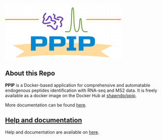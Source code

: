 ![PIPP_logo](https://github.com/Shawn-Xu/PPIP/blob/master/docs/img/PPIP_logo_small.png)

## About this Repo

**PPIP** is a Docker-based application for comprehensive and automatable endogenous peptides identification with RNA-seq and MS2 data. It is freely available as a docker image on the Docker Hub at [shawndp/ppip](https://hub.docker.com/r/shawndp/ppip/).

More documentation can be found [here](https://shawn-xu.github.io/PPIP/).

## [Help and documentation](https://shawn-xu.github.io/PPIP/)
Help and documentation are available on [here](https://shawn-xu.github.io/PPIP/).
